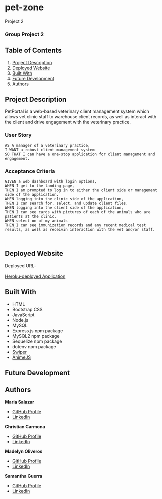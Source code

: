 # pet-zone
Project 2
### Group Project 2

## Table of Contents
1. [Project Description](#project-description)
2. [Deployed Website](#deployed-website)
3. [Built With](#built-with)
4. [Future Development](#future-development)
5. [Authors](#authors)

## Project Description
PetPortal is a web-based veterinary client management system which allows vet clinic staff to warehouse client records, as well as interact with the client and drive engagement with the veterinary practice.

### User Story
```
AS A manager of a veterinary practice,
I WANT a robust client management system
SO THAT I can have a one-stop application for client management and engagement.
```
### Acceptance Criteria
```
GIVEN a web dashboard with login options,
WHEN I get to the landing page,
THEN I am prompted to log in to either the client side or management side of the application.
WHEN logging into the clinic side of the application,
THEN I can search for, select, and update client files.
WHEN logging into the client side of the application,
THEN I can see cards with pictures of each of the animals who are patients at the clinic.
WHEN select on of my animals
THEN I can see immunization records and any recent medical test results, as well as receivin interaction with the vet and/or staff.



```

## Deployed Website
Deployed URL: <br/><br/>
[Heroku-deployed Application](https://vet-pet-portal.herokuapp.com/)

## Built With
- HTML
- Bootstrap CSS
- JavaScript
- Node.js
- MySQL
- Express.js npm package
- MySQL2 npm package
- Sequelize npm package
- dotenv npm package
- [Swiper](https://swiperjs.com/swiper-api)
- [AnimeJS](https://animejs.com/)

## Future Development

## Authors
**Maria Salazar**
- [GitHub Profile](https://github.com/christys122/)
- [LinkedIn](https://linkedin.com/in/christy-salazar-719a1849)

**Christian Carmona**
- [GitHub Profile](https://github.com/C4RMONA/)
- [LinkedIn](https://linkedin.com/in/christian-carmona-b01547103)

**Madelyn Oliveros**
- [GitHub Profile](https://github.com/mcoliveros1202)
- [LinkedIn](https://linkedin.com/in/madelynoliveros)

**Samantha Guerra**
- [GitHub Profile](https://github.com/Sam-Antics)
- [LinkedIn](https://www.linkedin.com/in/seguerra/)
